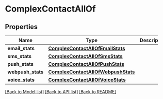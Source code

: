 # ComplexContactAllOf

## Properties
Name | Type | Description | Notes
------------ | ------------- | ------------- | -------------
**email_stats** | [**ComplexContactAllOfEmailStats**](ComplexContactAllOfEmailStats.md) |  | [optional] 
**sms_stats** | [**ComplexContactAllOfSmsStats**](ComplexContactAllOfSmsStats.md) |  | [optional] 
**push_stats** | [**ComplexContactAllOfPushStats**](ComplexContactAllOfPushStats.md) |  | [optional] 
**webpush_stats** | [**ComplexContactAllOfWebpushStats**](ComplexContactAllOfWebpushStats.md) |  | [optional] 
**voice_stats** | [**ComplexContactAllOfVoiceStats**](ComplexContactAllOfVoiceStats.md) |  | [optional] 

[[Back to Model list]](../README.md#documentation-for-models) [[Back to API list]](../README.md#documentation-for-api-endpoints) [[Back to README]](../README.md)


